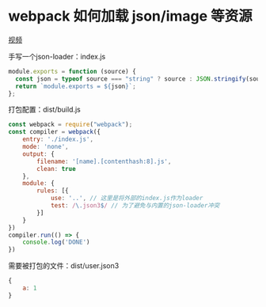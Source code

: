 # webpack 如何加载 json/image 等资源
[视频](https://www.bilibili.com/video/BV1FS4y1971G)

手写一个json-loader：index.js
```javascript
module.exports = function (source) {
  const json = typeof source === "string" ? source : JSON.stringify(source);
  return `module.exports = ${json}`;
};
```
打包配置：dist/build.js
```javascript
const webpack = require("webpack");
const compiler = webpack({
    entry: './index.js',
    mode: 'none',
    output: {
        filename: '[name].[contenthash:8].js',
        clean: true
    },
    module: {
        rules: [{
            use: '..', // 这里是将外部的index.js作为loader
            test: /\.json3$/ // 为了避免与内置的json-loader冲突
        }]
    }
})
compiler.run(() => {
    console.log('DONE')
})
```

需要被打包的文件：dist/user.json3
```javascript
{
    a: 1
}
```
